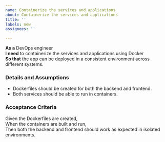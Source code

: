 ```yaml
---
name: Containerize the services and applications
about: Containerize the services and applications
title: ''
labels: new
assignees: ''

---
```


**As a** DevOps engineer  
**I need** to containerize the services and applications using Docker  
**So that** the app can be deployed in a consistent environment across different systems.

### Details and Assumptions
* Dockerfiles should be created for both the backend and frontend.
* Both services should be able to run in containers.

### Acceptance Criteria
Given the Dockerfiles are created,  
When the containers are built and run,  
Then both the backend and frontend should work as expected in isolated environments.
